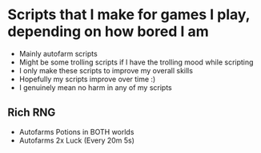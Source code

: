 # Scripts that I make for games I play, depending on how bored I am
- Mainly autofarm scripts
- Might be some trolling scripts if I have the trolling mood while scripting
- I only make these scripts to improve my overall skills
- Hopefully my scripts improve over time :)
- I genuinely mean no harm in any of my scripts
## Rich RNG
- Autofarms Potions in BOTH worlds
- Autofarms 2x Luck (Every 20m 5s)
